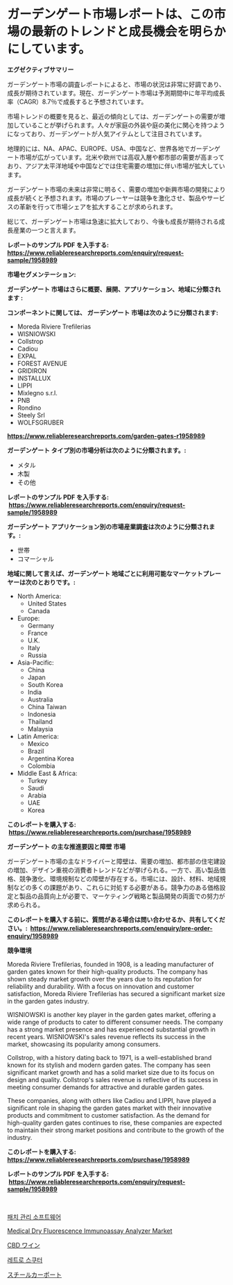 <p><h1>ガーデンゲート市場レポートは、この市場の最新のトレンドと成長機会を明らかにしています。</h1></p><p><strong>エグゼクティブサマリー</strong></p>
<p><p>ガーデンゲート市場の調査レポートによると、市場の状況は非常に好調であり、成長が期待されています。現在、ガーデンゲート市場は予測期間中に年平均成長率（CAGR）8.7％で成長すると予想されています。</p><p>市場トレンドの概要を見ると、最近の傾向としては、ガーデンゲートの需要が増加していることが挙げられます。人々が家庭の外装や庭の美化に関心を持つようになっており、ガーデンゲートが人気アイテムとして注目されています。</p><p>地理的には、NA、APAC、EUROPE、USA、中国など、世界各地でガーデンゲート市場が広がっています。北米や欧州では高収入層や都市部の需要が高まっており、アジア太平洋地域や中国などでは住宅需要の増加に伴い市場が拡大しています。</p><p>ガーデンゲート市場の未来は非常に明るく、需要の増加や新興市場の開発により成長が続くと予想されます。市場のプレーヤーは競争を激化させ、製品やサービスの革新を行って市場シェアを拡大することが求められます。</p><p>総じて、ガーデンゲート市場は急速に拡大しており、今後も成長が期待される成長産業の一つと言えます。</p></p>
<p><strong>レポートのサンプル PDF を入手する: <a href="https://www.reliableresearchreports.com/enquiry/request-sample/1958989">https://www.reliableresearchreports.com/enquiry/request-sample/1958989</a></strong></p>
<p><strong>市場セグメンテーション:</strong></p>
<p><strong> ガーデンゲート 市場はさらに概要、展開、アプリケーション、地域に分類されます :</strong></p>
<p><strong>コンポーネントに関しては、 ガーデンゲート 市場は次のように分類されます: &nbsp;</strong></p>
<p><ul><li>Moreda Riviere Trefilerias</li><li>WISNIOWSKI</li><li>Collstrop</li><li>Cadiou</li><li>EXPAL</li><li>FOREST AVENUE</li><li>GRIDIRON</li><li>INSTALLUX</li><li>LIPPI</li><li>Mixlegno s.r.l.</li><li>PNB</li><li>Rondino</li><li>Steely Srl</li><li>WOLFSGRUBER</li></ul></p>
<p><strong><a href="https://www.reliableresearchreports.com/garden-gates-r1958989">https://www.reliableresearchreports.com/garden-gates-r1958989</a></strong></p>
<p><strong> ガーデンゲート タイプ別の市場分析は次のように分類されます。:</strong></p>
<p><ul><li>メタル</li><li>木製</li><li>その他</li></ul></p>
<p><strong>レポートのサンプル PDF を入手する: &nbsp;<a href="https://www.reliableresearchreports.com/enquiry/request-sample/1958989">https://www.reliableresearchreports.com/enquiry/request-sample/1958989</a></strong></p>
<p><strong> ガーデンゲート アプリケーション別の市場産業調査は次のように分類されます。:</strong></p>
<p><ul><li>世帯</li><li>コマーシャル</li></ul></p>
<p><strong>地域に関して言えば、ガーデンゲート 地域ごとに利用可能なマーケットプレーヤーは次のとおりです。:</strong></p>
<p><ul>
    <li>
        North America:
        <ul>
            <li>United States</li>
            <li>Canada</li>
        </ul>
    </li>
    <li>
        Europe:
        <ul>
            <li>Germany</li>
            <li>France</li>
            <li>U.K.</li>
            <li>Italy</li>
            <li>Russia</li>
        </ul>
    </li>
    <li>
        Asia-Pacific:
        <ul>
            <li>China</li>
            <li>Japan</li>
            <li>South Korea</li>
            <li>India</li>
            <li>Australia</li>
            <li>China Taiwan</li>
            <li>Indonesia</li>
            <li>Thailand</li>
            <li>Malaysia</li>
        </ul>
    </li>
    <li>
        Latin America:
        <ul>
            <li>Mexico</li>
            <li>Brazil</li>
            <li>Argentina Korea</li>
            <li>Colombia</li>
        </ul>
    </li>
    <li>
        Middle East & Africa:
        <ul>
            <li>Turkey</li>
            <li>Saudi</li>
            <li>Arabia</li>
            <li>UAE</li>
            <li>Korea</li>
        </ul>
    </li>
    </ul></p>
<p><strong>このレポートを購入する: &nbsp;<a href="https://www.reliableresearchreports.com/purchase/1958989">https://www.reliableresearchreports.com/purchase/1958989</a></strong></p>
<p><strong>ガーデンゲート の主な推進要因と障壁 市場</strong></p>
<p><p>ガーデンゲート市場の主なドライバーと障壁は、需要の増加、都市部の住宅建設の増加、デザイン重視の消費者トレンドなどが挙げられる。一方で、高い製品価格、競争激化、環境規制などの障壁が存在する。市場には、設計、材料、地域規制などの多くの課題があり、これらに対処する必要がある。競争力のある価格設定と製品の品質向上が必要で、マーケティング戦略と製品開発の両面での努力が求められる。</p></p>
<p><strong>このレポートを購入する前に、質問がある場合は問い合わせるか、共有してください。:&nbsp; <a href="https://www.reliableresearchreports.com/enquiry/pre-order-enquiry/1958989">https://www.reliableresearchreports.com/enquiry/pre-order-enquiry/1958989</a></strong></p>
<p><strong>競争環境</strong></p>
<p><p>Moreda Riviere Trefilerias, founded in 1908, is a leading manufacturer of garden gates known for their high-quality products. The company has shown steady market growth over the years due to its reputation for reliability and durability. With a focus on innovation and customer satisfaction, Moreda Riviere Trefilerias has secured a significant market size in the garden gates industry.</p><p>WISNIOWSKI is another key player in the garden gates market, offering a wide range of products to cater to different consumer needs. The company has a strong market presence and has experienced substantial growth in recent years. WISNIOWSKI's sales revenue reflects its success in the market, showcasing its popularity among consumers.</p><p>Collstrop, with a history dating back to 1971, is a well-established brand known for its stylish and modern garden gates. The company has seen significant market growth and has a solid market size due to its focus on design and quality. Collstrop's sales revenue is reflective of its success in meeting consumer demands for attractive and durable garden gates.</p><p>These companies, along with others like Cadiou and LIPPI, have played a significant role in shaping the garden gates market with their innovative products and commitment to customer satisfaction. As the demand for high-quality garden gates continues to rise, these companies are expected to maintain their strong market positions and contribute to the growth of the industry.</p></p>
<p><strong>このレポートを購入する: &nbsp; <a href="https://www.reliableresearchreports.com/purchase/1958989">https://www.reliableresearchreports.com/purchase/1958989</a></strong></p>
<p><strong>レポートのサンプル PDF を入手する: &nbsp;<a href="https://www.reliableresearchreports.com/enquiry/request-sample/1958989">https://www.reliableresearchreports.com/enquiry/request-sample/1958989</a></strong><strong></strong></p>
<p>&nbsp;</p>
<p><p><a href="https://github.com/iansanftyord09878/Market-Research-Report-List-1/blob/main/744038522021.md">패치 관리 소프트웨어</a></p><p><a href="https://github.com/Alonsoolds3wq1d81czn8rbol/Market-Research-Report-List-2/blob/main/medical-dry-fluorescence-immunoassay-analyzer-market.md">Medical Dry Fluorescence Immunoassay Analyzer Market</a></p><p><a href="https://medium.com/@mad.jake/cbd%E3%83%AF%E3%82%A4%E3%83%B3%E5%B8%82%E5%A0%B4%E3%81%AE%E8%A6%8F%E6%A8%A1%E3%81%8C-%E3%82%B0%E3%83%AD%E3%83%BC%E3%83%90%E3%83%AB%E7%94%A3%E6%A5%AD%E3%81%AB%E3%81%8A%E3%81%91%E3%82%8B%E6%9C%80%E9%81%A9%E3%81%AA%E3%83%9E%E3%83%BC%E3%82%B1%E3%83%86%E3%82%A3%E3%83%B3%E3%82%B0%E3%83%81%E3%83%A3%E3%83%8D%E3%83%AB%E3%82%92%E6%98%8E%E3%82%89%E3%81%8B%E3%81%AB%E3%81%97%E3%81%BE%E3%81%99-86d89df4eaa4">CBD ワイン</a></p><p><a href="https://medium.com/@earnesteidenreichja/%EB%A0%88%ED%8A%B8%EB%A1%9C-%EC%8A%A4%EC%BF%A0%ED%84%B0-%EC%8B%9C%EC%9E%A5-%EA%B7%9C%EB%AA%A8-%EB%B0%8F-%EC%8B%9C%EC%9E%A5-%EB%8F%99%ED%96%A5-%EC%99%84%EC%A0%84%ED%95%9C-%EC%82%B0%EC%97%85-%EA%B0%9C%EC%9A%94-2024%EB%85%84%EB%B6%80%ED%84%B0-2031%EB%85%84%EA%B9%8C%EC%A7%80-a8e918aed624">레트로 스쿠터</a></p><p><a href="https://medium.com/@davidowell8/%E9%8B%BC%E8%A3%BD%E3%82%AB%E3%83%BC%E3%83%9D%E3%83%BC%E3%83%88%E5%B8%82%E5%A0%B4%E3%81%AE%E8%A6%8B%E8%A7%A3-%E5%B8%82%E5%A0%B4%E5%8B%95%E5%90%91-%E6%88%90%E9%95%B7-2024%E5%B9%B4%E3%81%8B%E3%82%892031%E5%B9%B4%E3%81%BE%E3%81%A7%E3%81%AE%E4%BA%88%E6%B8%AC-63510ab07940">スチールカーポート</a></p></p>